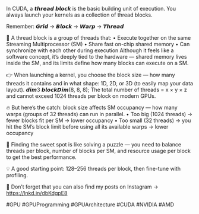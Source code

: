 In CUDA, a 𝙩𝙝𝙧𝙚𝙖𝙙 𝙗𝙡𝙤𝙘𝙠 is the basic building unit of execution.
You always launch your kernels as a collection of thread blocks.

Remember:
𝙂𝙧𝙞𝙙 → 𝘽𝙡𝙤𝙘𝙠 → 𝙒𝙖𝙧𝙥 → 𝙏𝙝𝙧𝙚𝙖𝙙

🌟 A thread block is a group of threads that:
 • Execute together on the same Streaming Multiprocessor (SM)
 • Share fast on-chip shared memory
 • Can synchronize with each other during execution
Although it feels like a software concept, it’s deeply tied to the hardware — shared memory lives inside the SM, and its limits define how many blocks can execute on a SM.

👉 When launching a kernel, you choose the block size — how many threads it contains and in what shape: 1D, 2D, or 3D (to easily map your data layout).
𝙙𝙞𝙢3 𝙗𝙡𝙤𝙘𝙠𝘿𝙞𝙢(8, 8, 8);
The total number of threads = x × y × z and cannot exceed 1024 threads per block on modern GPUs.

🔥 But here’s the catch: block size affects SM occupancy — how many warps (groups of 32 threads) can run in parallel.
 • Too big (1024 threads) → fewer blocks fit per SM → lower occupancy
 • Too small (32 threads) → you hit the SM’s block limit before using all its available warps → lower occupancy

🧩 Finding the sweet spot is like solving a puzzle — you need to balance threads per block, number of blocks per SM, and resource usage per block to get the best performance.

💡 A good starting point: 128–256 threads per block, then fine-tune with profiling.

📱 Don’t forget that you can also find my posts on Instagram -> https://lnkd.in/dbKdgpE8

#GPU #GPUProgramming #GPUArchitecture #CUDA #NVIDIA #AMD